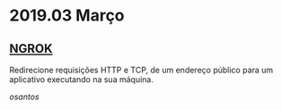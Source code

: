 # 2019.03 Março

## [NGROK](/lib/ngrok.md)

Redirecione requisições HTTP e TCP, de um endereço público para um aplicativo executando na sua máquina.

_osantos_
